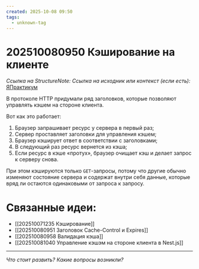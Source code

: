 ```yaml
---
created: 2025-10-08 09:50
tags:
  - unknown-tag
---
```

# 202510080950 Кэширование на клиенте

*Ссылка на StructureNote:*
*Ссылка на исходник или контекст (если есть):* [ЯПрактикум](https://practicum.yandex.ru/learn/backend-nodejs/courses/a4214ab0-2146-4152-b90e-651bf4c7ca5e/sprints/564244/topics/30b04f32-dfb9-4449-8b8a-076fafa5924b/lessons/c31f0466-0632-4f59-8b91-01c4fe1a28f6/)

В протоколе HTTP придумали ряд заголовков, которые позволяют управлять кэшем на стороне клиента.

Вот как это работает:

1. Браузер запрашивает ресурс у сервера в первый раз;
2. Сервер проставляет заголовки для управления кэшем;
3. Браузер кэширует ответ в соответствии с заголовками;
4. В следующий раз ресурс вернется из кэша;
5. Если ресурс в кэше «протух», браузер очищает кэш и делает запрос к серверу снова.

При этом кэшируются только `GET`-запросы, потому что другие обычно изменяют состояние сервера и содержат внутри себя данные, которые вряд ли остаются одинаковыми от запроса к запросу.

# Связанные идеи:

* [[202510071235 Кэширование]]
* [[202510080951 Заголовок Cache-Control и Expires]]
* [[202510080958 Валидация кэша]]
* [[202510081040 Управление кэшэм на стороне клиента в Nest.js]]
---

*Что стоит развить? Какие вопросы возникли?*
